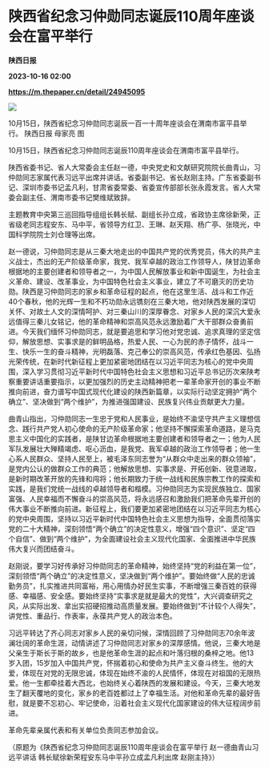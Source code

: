 # 陕西省纪念习仲勋同志诞辰110周年​座谈会在富平举行
**陕西日报**

**2023-10-16 02:00**

**https://m.thepaper.cn/detail/24945095**

![](https://imagecloud.thepaper.cn/thepaper/image/274/280/916.jpg)

10月15日，陕西省纪念习仲勋同志诞辰一百一十周年座谈会在渭南市富平县举行。 陕西日报 母家亮 图

10月15日，陕西省纪念习仲勋同志诞辰110周年座谈会在渭南市富平县举行。

陕西省委书记、省人大常委会主任赵一德，中央党史和文献研究院院长曲青山，习仲勋同志家属代表习远平出席并讲话。省委副书记、省长赵刚主持。广东省委副书记、深圳市委书记孟凡利，甘肃省委常委、省委宣传部部长张永霞发言。省人大常委会副主任、渭南市委书记樊维斌致辞。

主题教育中央第三巡回指导组组长韩长赋、副组长孙立成，省政协主席徐新荣，正省级老同志程安东、马中平，省领导方红卫、王琳、赵天翔、杨广亭、张晓光，中国科学院院士刘仓理等出席。

赵一德说，习仲勋同志是从三秦大地走出的中国共产党的优秀党员，伟大的共产主义战士，杰出的无产阶级革命家，我党、我军卓越的政治工作领导人，陕甘边革命根据地的主要创建者和领导者之一，为中国人民解放事业和新中国诞生，为社会主义革命、建设、改革事业，为中国特色社会主义事业，建立了不可磨灭的历史功勋。陕西是习仲勋同志的家乡和革命征程的起点，他在这里生活、战斗和工作近40个春秋，他的光辉一生和不朽功勋永远镌刻在三秦大地，他对陕西发展的深切关怀、对故土人文的深情呵护、对三秦山川的深厚眷念、对家乡人民的深沉大爱永远值得三秦儿女铭记，他的革命精神和崇高风范永远激励着广大干部群众奋勇前进。今天我们缅怀习仲勋同志，就是要追思和学习他对党忠诚、追求真理的坚定信仰，解放思想、实事求是的鲜明品格，热爱人民、一心为民的赤子情怀，战斗一生、快乐一生的奋斗精神，光明磊落、克己奉公的崇高风范，传承红色基因、弘扬光荣传统，在新时代新征程上更加紧密地团结在以习近平同志为核心的党中央周围，深入学习贯彻习近平新时代中国特色社会主义思想和习近平总书记历次来陕考察重要讲话重要指示，以更加强烈的历史主动精神把老一辈革命家开创的事业不断推向前进，奋力谱写中国式现代化建设的陕西新篇章，以实际行动坚定拥护“两个确立”、坚决做到“两个维护”，为推进强国建设、民族复兴伟业贡献更大力量。

曲青山指出，习仲勋同志一生忠于党和人民事业，是始终不渝坚守共产主义理想信念、践行共产党人初心使命的无产阶级革命家；他坚持不懈探索革命道路，是马克思主义中国化的实践者，是陕甘边革命根据地主要创建者和领导者之一；他为人民军队发展壮大殚精竭虑、呕心沥血，是我党、我军卓越的政治工作领导者；他一生心系人民群众、坚持人民至上，被毛泽东同志誉为“从群众中走出来的群众领袖”，是党内公认的做群众工作的典范；他解放思想、实事求是、开拓创新、锐意进取，是新时期改革开放的先锋和闯将；他长期致力于统一战线和民族宗教工作的探索和实践，是我们党统一战线的卓越领导者和楷模。习仲勋同志为实现民族独立、国家富强、人民幸福而不懈奋斗的崇高风范，将永远感召和激励我们把革命先辈开创的伟大事业不断推向前进。新征程上，我们要更加紧密地团结在以习近平同志为核心的党中央周围，坚持以习近平新时代中国特色社会主义思想为指导，全面贯彻落实党的二十大精神，深刻领悟“两个确立”的决定性意义，增强“四个意识”、坚定“四个自信”、做到“两个维护”，为全面建设社会主义现代化国家、全面推进中华民族伟大复兴而团结奋斗。

赵刚说，要学习好传承好习仲勋同志的革命精神，始终坚持“党的利益在第一位”，深刻领悟“两个确立”的决定性意义，坚决做到“两个维护”。要始终做“人民的忠诚勤务员”，扎实推进共同富裕，用心用情办好民生实事，不断增强三秦百姓的获得感、幸福感、安全感。要始终坚持“实事求是就是最大的党性”，大兴调查研究之风，从实际出发、拿出实招硬招推动高质量发展。要始终做到“不计较个人得失”，讲党性、重品行、作表率，永葆共产党人的政治本色。

习远平转达了齐心同志对家乡人民的亲切问候，深情回顾了习仲勋同志70余年波澜壮阔的革命生涯，动情讲述了习仲勋同志对家乡的深厚感情。他说，三秦大地是父亲生于斯长于斯的故乡，也是他革命生涯的起点和叶落归根的桑梓之地。他13岁入团，15岁加入中国共产党，怀揣着初心和使命为共产主义奋斗终生。他的大爱，体现在对党的无限忠诚，体现在始终不渝的人民情怀，体现在对祖国的无限热爱。他一生都牵挂着大西北，也始终关心着陕西的发展和建设。今天，三秦大地发生了翻天覆地的变化，家乡的老百姓都过上了幸福生活。对他和革命先辈的最好告慰，就是要不忘初心、牢记使命，沿着社会主义现代化国家建设的伟大征程阔步前进。

革命先辈亲属代表和有关单位负责同志参加会议。

（原题为《陕西省纪念习仲勋同志诞辰110周年座谈会在富平举行 赵一德曲青山习远平讲话 韩长赋徐新荣程安东马中平孙立成孟凡利出席 赵刚主持》）